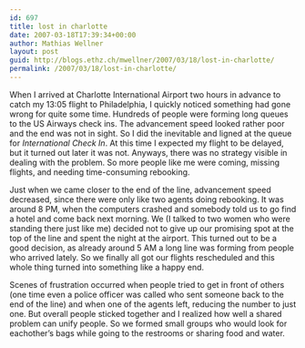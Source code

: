 ```yaml
---
id: 697
title: lost in charlotte
date: 2007-03-18T17:39:34+00:00
author: Mathias Wellner
layout: post
guid: http://blogs.ethz.ch/mwellner/2007/03/18/lost-in-charlotte/
permalink: /2007/03/18/lost-in-charlotte/
---
```

When I arrived at Charlotte International Airport two hours in advance to catch my 13:05 flight to Philadelphia, I quickly noticed something had gone wrong for quite some time. Hundreds of people were forming long queues to the US Airways check ins. The advancement speed looked rather poor and the end was not in sight. So I did the inevitable and ligned at the queue for _International Check In_. At this time I expected my flight to be delayed, but it turned out later it was not. Anyways, there was no strategy visible in dealing with the problem. So more people like me were coming, missing flights, and needing time-consuming rebooking. 

Just when we came closer to the end of the line, advancement speed decreased, since there were only like two agents doing rebooking. It was around 8 PM, when the computers crashed and somebody told us to go find a hotel and come back next morning. We (I talked to two women who were standing there just like me) decided not to give up our promising spot at the top of the line and spent the night at the airport. This turned out to be a good decision, as already around 5 AM a long line was forming from people who arrived lately. So we finally all got our flights rescheduled and this whole thing turned into something like a happy end. 

Scenes of frustration occurred when people tried to get in front of others (one time even a police officer was called who sent someone back to the end of the line) and when one of the agents left, reducing the number to just one. But overall people sticked together and I realized how well a shared problem can unify people. So we formed small groups who would look for eachother&#8217;s bags while going to the restrooms or sharing food and water.